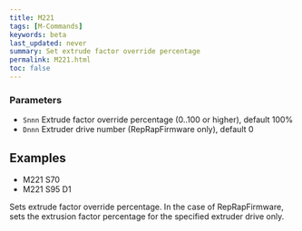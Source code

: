 ```yaml
---
title: M221
tags: [M-Commands] 
keywords: beta 
last_updated: never 
summary: Set extrude factor override percentage 
permalink: M221.html
toc: false 
---
```



### Parameters

* `Snnn` Extrude factor override percentage (0..100 or higher), default 100%
* `Dnnn` Extruder drive number (RepRapFirmware only), default 0

## Examples

* M221 S70
* M221 S95 D1

Sets extrude factor override percentage. In the case of RepRapFirmware, sets the extrusion factor percentage for the specified extruder drive only.

